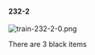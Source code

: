 #### 232-2
![train-232-2-0.png](https://github.com/lil-lab/nlvr/raw/master/nlvr/train/images/27/train-232-2-0.png "train-232-2-0.png")

There are 3 black items
